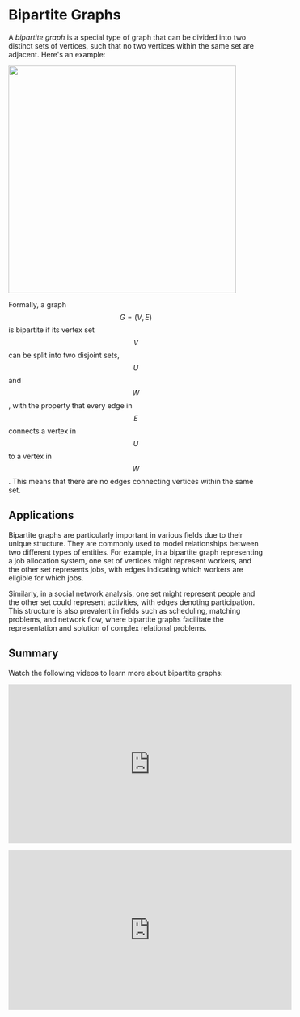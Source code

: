 # Bipartite Graphs

A *bipartite graph* is a special type of graph that can be divided into two distinct sets of vertices, such that no two vertices within the same set are adjacent. Here's an example:

<img
  src="/images/week-07/bipartite.svg"
  style="width:450px;" />

Formally, a graph $$G = (V, E)$$ is bipartite if its vertex set $$V$$ can be split into two disjoint sets, $$U$$ and $$W$$, with the property that every edge in $$E$$ connects a vertex in $$U$$ to a vertex in $$W$$. This means that there are no edges connecting vertices within the same set.

## Applications

Bipartite graphs are particularly important in various fields due to their unique structure. They are commonly used to model relationships between two different types of entities. For example, in a bipartite graph representing a job allocation system, one set of vertices might represent workers, and the other set represents jobs, with edges indicating which workers are eligible for which jobs.

Similarly, in a social network analysis, one set might represent people and the other set could represent activities, with edges denoting participation. This structure is also prevalent in fields such as scheduling, matching problems, and network flow, where bipartite graphs facilitate the representation and solution of complex relational problems.

## Summary

Watch the following videos to learn more about bipartite graphs:

<center>
<iframe width="560" height="315" src="https://www.youtube.com/embed/HqlUbSA9cEY?si=FQ5pm4a8e5lkZ-Oi" title="YouTube video player" frameborder="0" allow="accelerometer; autoplay; clipboard-write; encrypted-media; gyroscope; picture-in-picture; web-share" referrerpolicy="strict-origin-when-cross-origin" allowfullscreen></iframe>
</center>
<p></p>
<center>
<iframe width="560" height="315" src="https://www.youtube.com/embed/Zg6UAnAzGGs?si=sJXzr0jLCiDvxvfx" title="YouTube video player" frameborder="0" allow="accelerometer; autoplay; clipboard-write; encrypted-media; gyroscope; picture-in-picture; web-share" referrerpolicy="strict-origin-when-cross-origin" allowfullscreen></iframe>
</center>
